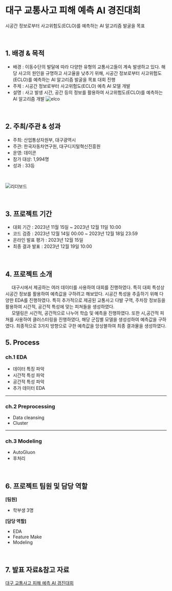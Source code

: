 # 대구 교통사고 피해 예측 AI 경진대회
시공간 정보로부터 사고위험도(ECLO)를 예측하는 AI 알고리즘 발굴을 목표

<br/>

## 1. 배경 & 목적
 
- 배경 : 이동수단의 발달에 따라 다양한 유형의 교통사고들이 계속 발생하고 있다. 해당 사고의 원인을 규명하고 사고율을 낮추기 위해, 시공간 정보로부터 사고위험도(ECLO)를 예측하는 AI 알고리즘 발굴을 목표 대회 진행
- 주제 : 시공간 정보로부터 사고위험도(ECLO) 예측 AI 모델 개발
- 설명 : 사고 발생 시간, 공간 등의 정보를 활용하여 사고위험도(ECLO)를 예측하는 AI 알고리즘 개발
![elco](https://github.com/yugwangyeol/Competition/assets/72298825/455ed15a-1eb0-40c5-90df-380fd0aac62e)

<br/>

## 2. 주최/주관 & 성과

- 주최: 산업통상자원부, 대구광역시
- 주관: 한국자동차연구원, 대구디지털혁신진흥원
- 운영: 데이콘
- 참가 대상: 1,994명 
- 성과 : 33등
<br/>

![리더보드](https://github.com/yugwangyeol/Competition/assets/72298825/91a76898-ea9d-47dc-94bf-ccaff269674b)

<br/>

## 3. 프로젝트 기간

- 대회 기간 : 2023년 11월 15일 ~ 2023년 12월 11일 10:00
- 코드 검증 : 2023년 12월 14일 00:00 ~ 2023년 12월 18일 23:59
- 온라인 발표 평가 : 2023년 12월 15일 
- 최종 결과 발표 : 2023년 12월 19일 10:00

<br/>

## 4. 프로젝트 소개

&nbsp;&nbsp;&nbsp;&nbsp; 대구시에서 제공하는 여러 데이터를 사용하여 대회를 진행하였다. 특히 대회 특성상 시공간 정보를 활용하여 예측값을 구하려고 해보았다. 시공간 특성을 추출하기 위해 다양한 EDA를 진행하였다. 특히 추가적으로 제공된 교통사고 다발 구역, 주차장 정보등을 활용하여 시간적, 공간적 특성에 맞는 피쳐들을 생성하였다.
<br/>
&nbsp;&nbsp;&nbsp;&nbsp; 모델링은 시간적, 공간적으로 나누어 학습 및 예측을 진행하였다. 또한 시,공간적 피쳐를 사용하여 클러스터링을 진행하였다, 해당 군집별 모델을 생성성하여 예측값을 구하였다. 최종적으로 3가지 방향으로 구한 예측값을 앙상블하여 최종 결과물을 생성하였다.

## 5. Process

### ch.1 EDA 

- 데이터 특징 파악
- 시간적 특성 파악
- 공간적 특성 파악
- 추가 데이터 EDA

---

### ch.2 Preprocessing

- Data cleansing
- Cluster

---

### ch.3 Modeling
- AutoGluon
- 후처리


<br/>

## 6. 프로젝트 팀원 및 담당 역할

**[팀원]**

- 학부생 3명

**[담당 역할]**

- EDA
- Feature Make
- Modeling

<br/>

## 7. 발표 자료&참고 자료

[대구 교통사고 피해 예측 AI 경진대회](https://dacon.io/competitions/official/236193/overview/description)  

